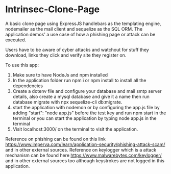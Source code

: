 # Intrinsec-Clone-Page
A basic clone page using ExpressJS handlebars as the templating engine, nodemailer as the mail client and sequelize as the SQL ORM.
The application demos' a use case of how a phishing page or attack can be executed.

Users have to be aware of cyber attacks and watchout for stuff they download, links they click and verify site they register on.


To use this app:
1. Make sure to have NodeJs and npm installed
2. In the application folder run npm i or npm install to install all the dependencies
3. Create a dotenv file and configure your database and mail smtp server details, also create a mysql database and give it a name then run database migrate with npx sequelize-cli db:migrate.
4. start the application with nodemon or by configuring the app.js file by adding "start": "node app.js" before the test key and run npm start in the terminal or you can start the application by typing node app.js in the terminal
5. Visit localhost:3000/ on the terminal to visit the application.


Reference on phishing can be found on this link https://www.imperva.com/learn/application-security/phishing-attack-scam/ and in other external sources.
Reference on keylogger which is a attack mechanism can be found here https://www.malwarebytes.com/keylogger/ and in other external sources too although keystrokes are not logged in this application.
